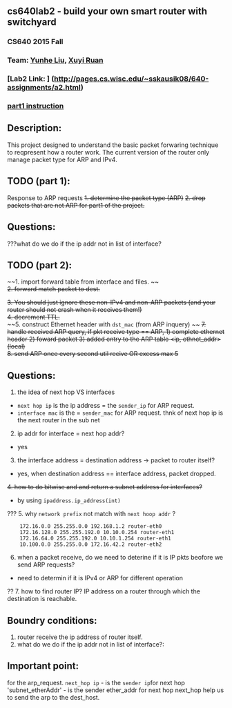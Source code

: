 ## cs640lab2 - build your own smart router with switchyard

### CS640 2015 Fall
### Team: [Yunhe Liu](https://github.com/yunheL), [Xuyi Ruan](https://github.com/ruanxuyi)

### [Lab2 Link: ] (http://pages.cs.wisc.edu/~sskausik08/640-assignments/a2.html)

### [part1 instruction](https://github.com/jsommers/switchyard/blob/master/examples/exercises/router/router1.rst)


## Description: 

This project designed to understand the basic packet forwaring technique to reqpresent how a router work. The current version of the router only manage packet type for ARP and IPv4.

## TODO (part 1):
Response to ARP requests
~~1. determine the packet type (ARP)~~
~~2. drop packets that are not ARP for part1 of the project.~~

## Questions:
???what do we do if the ip addr not in list of interface?

## TODO (part 2):
~~1. import forward table from interface and files. ~~  
~~2. forward match packet to dest.~~  

~~3. You should just ignore these non-IPv4 and non-ARP packets (and your router should not crash when it receives them!)~~  
~~4. decrement TTL.~~  
~~5. construct Ethernet header with `dst_mac` (from ARP inquery) ~~
~~7. handle received ARP query, if pkt receive type == ARP, 1) complete ethernet header 2) foward packet 3) added entry to the ARP table <ip, ethnet_addr> (local)~~  
~~8. send ARP once every second util recive OR excess max 5~~  


## Questions: 
1. the idea of next hop VS interfaces
- `next hop ip` is the ip address = the `sender_ip` for ARP request.  
- `interface mac` is the = `sender_mac` for ARP request. 
thnk of next hop ip is the next router in the sub net
 
2. ip addr for interface = next hop addr?
- yes  

3. the interface address = destination address -> packet to router itself?
- yes, when destination address == interface address, packet dropped.  

~~4. how to do bitwise and and return a subnet address for interfaces?~~
- by using `ipaddress.ip_address(int)`  

??? 5. why `network prefix` not match with `next hoop addr` ?

```
	172.16.0.0 255.255.0.0 192.168.1.2 router-eth0
	172.16.128.0 255.255.192.0 10.10.0.254 router-eth1
	172.16.64.0 255.255.192.0 10.10.1.254 router-eth1
	10.100.0.0 255.255.0.0 172.16.42.2 router-eth2

```


6. when a packet receive, do we need to deterine if it is IP pkts beofore we send ARP requests?
- need to determin if it is IPv4 or ARP for different operation

?? 7. how to find router IP? 
	IP address on a router through which the destination is reachable.

	

## Boundry conditions: 
1. router receive the ip address of router itself.
2. what do we do if the ip addr not in list of interface?:


## Important point: 
 for the arp_request.
`next_hop ip` - is the `sender ip`for next hop
'subnet_etherAddr' - is the sender ether_addr for next hop
next_hop help us to send the arp to the dest_host.
